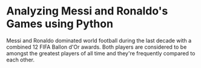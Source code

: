 

# Analyzing Messi and Ronaldo's Games using Python 
Messi and Ronaldo dominated world football during the last decade with a combined 12 FIFA Ballon d'Or awards. Both players are considered to be amongst the greatest players of all time and they're frequently compared to each other.
